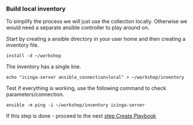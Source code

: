 ### Build local inventory
To simplify the process we will just use the collection locally. Otherwise we would need a separate ansible controller to play around on.

Start by creating a ansible directory in your user home and then creating a inventory file.

```
install -d ~/workshop
```
The inventory has a single line.
```
echo "icinga-server ansible_connection=local" > ~/workshop/inventory
```
Test if everything is working, use the following command to check parameters/connection.
```
ansible -m ping -i ~/workshop/inventory icinga-server
```

If this step is done - proceed to the next [step Create Playbook](docs/04-create-playbook.md)
